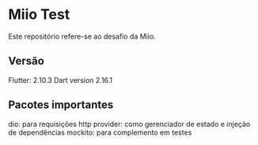 # Miio Test
Este repositório refere-se ao desafio da Miio.

## Versão
Flutter: 2.10.3
Dart version 2.16.1

## Pacotes importantes
dio: para requisições http
provider: como gerenciador de estado e injeção de dependências
mockito: para complemento em testes
